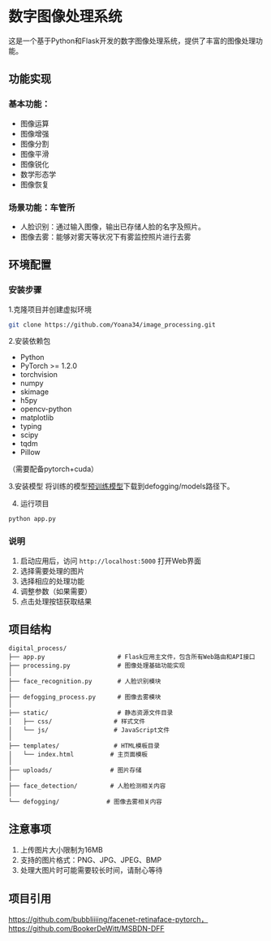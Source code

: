 # 数字图像处理系统

这是一个基于Python和Flask开发的数字图像处理系统，提供了丰富的图像处理功能。

## 功能实现
### 基本功能：
- 图像运算
- 图像增强
- 图像分割
- 图像平滑
- 图像锐化
- 数学形态学
- 图像恢复

### 场景功能：车管所
- 人脸识别：通过输入图像，输出已存储人脸的名字及照片。
- 图像去雾：能够对雾天等状况下有雾监控照片进行去雾

## 环境配置

### 安装步骤
1.克隆项目并创建虚拟环境
```bash
git clone https://github.com/Yoana34/image_processing.git
```

2.安装依赖包
* Python 
* PyTorch >= 1.2.0
* torchvision
* numpy
* skimage
* h5py
* opencv-python
* matplotlib
* typing
* scipy
* tqdm
* Pillow

（需要配备pytorch+cuda）

3.安装模型
将训练的模型[预训练模型](https://drive.google.com/open?id=1da13IOlJ3FQfH6Duj_u1exmZzgXPaYXe)下载到defogging/models路径下。

4. 运行项目
```bash
python app.py
```

### 说明

1. 启动应用后，访问 `http://localhost:5000` 打开Web界面
2. 选择需要处理的图片
3. 选择相应的处理功能
4. 调整参数（如果需要）
5. 点击处理按钮获取结果

## 项目结构

```
digital_process/
├── app.py                    # Flask应用主文件，包含所有Web路由和API接口
├── processing.py             # 图像处理基础功能实现
│
├── face_recognition.py       # 人脸识别模块
│
├── defogging_process.py      # 图像去雾模块
│
├── static/                   # 静态资源文件目录
│   ├── css/                 # 样式文件
│   └── js/                  # JavaScript文件
│
├── templates/               # HTML模板目录
│   └── index.html          # 主页面模板
│
├── uploads/                # 图片存储
│
├── face_detection/         # 人脸检测相关内容
│
└── defogging/             # 图像去雾相关内容

```

## 注意事项
1. 上传图片大小限制为16MB
2. 支持的图片格式：PNG、JPG、JPEG、BMP
3. 处理大图片时可能需要较长时间，请耐心等待

## 项目引用
https://github.com/bubbliiiing/facenet-retinaface-pytorch，https://github.com/BookerDeWitt/MSBDN-DFF
